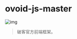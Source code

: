 # ovoid-js-master

![img](https://the-wings-gaming.oss-cn-beijing.aliyuncs.com/ovoid.png)

> 破客官方前端框架。

